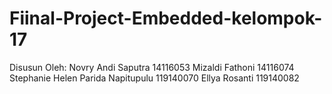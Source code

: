 # Fiinal-Project-Embedded-kelompok-17
Disusun Oleh:
Novry Andi Saputra 14116053
Mizaldi Fathoni 14116074
Stephanie Helen Parida Napitupulu 119140070
Ellya Rosanti 119140082
